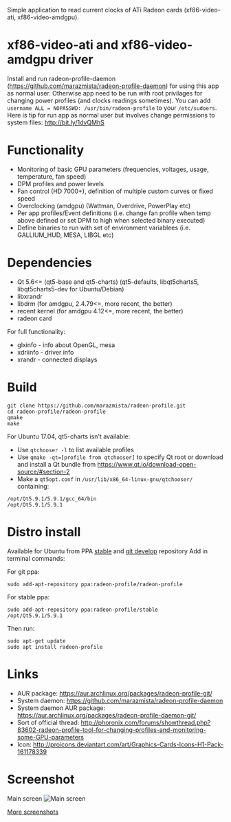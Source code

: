 Simple application to read current clocks of ATi Radeon cards (xf86-video-ati, xf86-video-amdgpu).

# xf86-video-ati and xf86-video-amdgpu  driver
Install and run radeon-profile-daemon (https://github.com/marazmista/radeon-profile-daemon) for using this app as normal user. Otherwise app need to be run with root privilages for changing power profiles (and clocks readings sometimes). You can add `username ALL = NOPASSWD: /usr/bin/radeon-profile` to your `/etc/sudoers`. Here is tip for run app as normal user but involves change permissions to system files: http://bit.ly/1dvQMhS

# Functionality

* Monitoring of basic GPU parameters (frequencies, voltages, usage, temperature, fan speed)
* DPM profiles and power levels
* Fan control (HD 7000+), definition of multiple custom curves or fixed speed
* Overclocking (amdgpu) (Wattman, Overdrive, PowerPlay etc)
* Per app profiles/Event definitions (i.e. change fan profile when temp above defined or set DPM to high when selected binary executed)
* Define binaries to run with set of environment variablees (i.e. GALLIUM_HUD, MESA, LIBGL etc)

# Dependencies

* Qt 5.6<= (qt5-base and qt5-charts) (qt5-defaults, libqt5charts5, libqt5charts5-dev for Ubuntu/Debian)
* libxrandr
* libdrm (for amdgpu, 2.4.79<=, more recent, the better)
* recent kernel (for amdgpu 4.12<=, more recent, the better)
* radeon card

For full functionality:
* glxinfo - info about OpenGL, mesa
* xdriinfo - driver info
* xrandr - connected displays


# Build

```
git clone https://github.com/marazmista/radeon-profile.git
cd radeon-profile/radeon-profile
qmake
make 
```

For Ubuntu 17.04, qt5-charts isn't available:
* Use `qtchooser -l` to list available profiles
* Use `qmake -qt=[profile from qtchooser]` to specify Qt root or download and install a Qt bundle from https://www.qt.io/download-open-source/#section-2
* Make a `qt5opt.conf` in `/usr/lib/x86_64-linux-gnu/qtchooser/` containing:

```
/opt/Qt5.9.1/5.9.1/gcc_64/bin
/opt/Qt5.9.1/5.9.1
```

# Distro install

Available for Ubuntu from PPA [stable](https://launchpad.net/~radeon-profile/+archive/ubuntu/stable) and [git develop](https://launchpad.net/~radeon-profile/+archive/ubuntu/radeon-profile) repository
Add in terminal commands:

For git ppa: 
```
sudo add-apt-repository ppa:radeon-profile/radeon-profile
```
For stable ppa: 
```
sudo add-apt-repository ppa:radeon-profile/stable
/opt/Qt5.9.1/5.9.1
```
Then run:
```
sudo apt-get update
sudo apt install radeon-profile
```


# Links

* AUR package: https://aur.archlinux.org/packages/radeon-profile-git/
* System daemon: https://github.com/marazmista/radeon-profile-daemon
* System daemon AUR package: https://aur.archlinux.org/packages/radeon-profile-daemon-git/
* Sort of official thread: http://phoronix.com/forums/showthread.php?83602-radeon-profile-tool-for-changing-profiles-and-monitoring-some-GPU-parameters
* Icon: http://proicons.deviantart.com/art/Graphics-Cards-Icons-H1-Pack-161178339

# Screenshot

Main screen
![Main screen](https://i.imgur.com/Z880p47.png)

[More screenshots](http://imgur.com/a/DMRr9)
